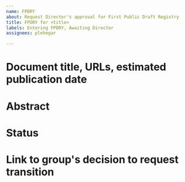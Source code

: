 ```yaml
---
name: FPDRY
about: Request Director's approval for First Public Draft Registry
title: FPDRY for <title>
labels: Entering FPDRY, Awaiting Director
assignees: plehegar

---
```


# Document title, URLs, estimated publication date

# Abstract

# Status

# Link to group's decision to request transition


